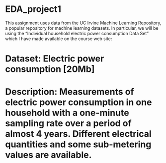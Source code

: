 # EDA_project1
This assignment uses data from the UC Irvine Machine Learning Repository, a popular repository for machine learning datasets. 
In particular, we will be using the “Individual household electric power consumption Data Set” which I have made available on the course web site:

# Dataset: Electric power consumption [20Mb]
# Description: Measurements of electric power consumption in one household with a one-minute sampling rate over a period of almost 4 years. Different electrical quantities and some sub-metering values are available.
